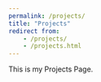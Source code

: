```yaml
---
permalink: /projects/
title: "Projects"
redirect from:
    - /projects/
    - /projects.html
---
```


This is my Projects Page.
